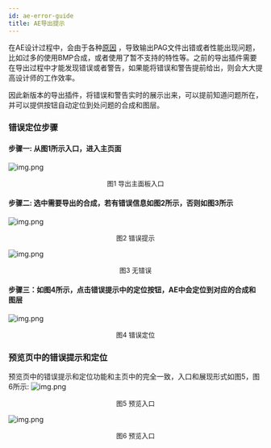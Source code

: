 ```yaml
---
id: ae-error-guide
title: AE导出提示
---
```


在AE设计过程中，会由于各种[原因](https://doc.weixin.qq.com/sheet/e3_m_XGRDnzcqbbdW?scode=AJEAIQdfAAoS6Vxbt5AKUAggbdAFw&tab=BB08J2) ，导致输出PAG文件出错或者性能出现问题，比如过多的使用BMP合成，或者使用了暂不支持的特性等。之前的导出插件需要在导出过程中才能发现错误或者警告，如果能将错误和警告提前给出，则会大大提高设计师的工作效率。


因此新版本的导出插件，将错误和警告实时的展示出来，可以提前知道问题所在，并可以提供按钮自动定位到处问题的合成和图层。

### 错误定位步骤
#### 步骤一: 从图1所示入口，进入主页面
![img.png](/img/docs/bmpGuide/bmp_guide_3.png)
<p align="center"><font size="2">图1 导出主面板入口</font></p>

#### 步骤二: 选中需要导出的合成，若有错误信息如图2所示，否则如图3所示
![img.png](/img/docs/errorGuide/error_guide_1.png)
<p align="center"><font size="2">图2 错误提示</font></p>

![img.png](/img/docs/errorGuide/error_guide_2.png)
<p align="center"><font size="2">图3 无错误</font></p>

#### 步骤三：如图4所示，点击错误提示中的定位按钮，AE中会定位到对应的合成和图层
![img.png](/img/docs/errorGuide/error_guide_3.png)
<p align="center"><font size="2">图4 错误定位</font></p>

### 预览页中的错误提示和定位
预览页中的错误提示和定位功能和主页中的完全一致，入口和展现形式如图5，图6所示:
![img.png](/img/docs/errorGuide/error_guide_4.png)
<p align="center"><font size="2">图5 预览入口</font></p>

![img.png](/img/docs/errorGuide/error_guide_5.png)
<p align="center"><font size="2">图6 预览入口</font></p>
